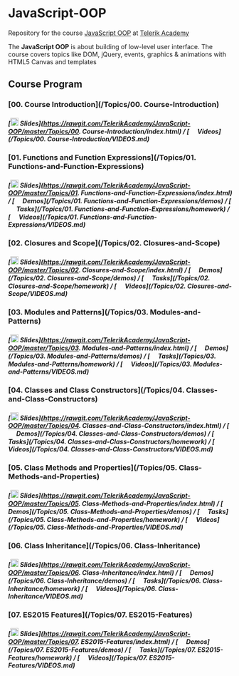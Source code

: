 # JavaScript-OOP

Repository for the course [JavaScript OOP](https://telerikacademy.com/Courses/Courses/Details/346) at [Telerik Academy](https://telerikacademy.com)

The **JavaScript OOP** is about building of low-level user interface. The course covers topics like DOM, jQuery, events, graphics & animations with HTML5 Canvas and templates

##	Course Program

### [00. Course Introduction](/Topics/00. Course-Introduction)

##### [<img src="https://raw.githubusercontent.com/TelerikAcademy/Common/master/icons/presentation.png" height="18"/> Slides](https://rawgit.com/TelerikAcademy/JavaScript-OOP/master/Topics/00. Course-Introduction/index.html) / [<img src="https://raw.githubusercontent.com/TelerikAcademy/Common/master/icons/video.png" height="15"> Videos](/Topics/00. Course-Introduction/VIDEOS.md)

### [01. Functions and Function Expressions](/Topics/01. Functions-and-Function-Expressions)

##### [<img src="https://raw.githubusercontent.com/TelerikAcademy/Common/master/icons/presentation.png" height="18"/> Slides](https://rawgit.com/TelerikAcademy/JavaScript-OOP/master/Topics/01. Functions-and-Function-Expressions/index.html) / [<img src="https://raw.githubusercontent.com/TelerikAcademy/Common/master/icons/code.png" height="15"> Demos](/Topics/01. Functions-and-Function-Expressions/demos) / [<img src="https://raw.githubusercontent.com/TelerikAcademy/Common/master/icons/homework.png" height="15"> Tasks](/Topics/01. Functions-and-Function-Expressions/homework) / [<img src="https://raw.githubusercontent.com/TelerikAcademy/Common/master/icons/video.png" height="15"> Videos](/Topics/01. Functions-and-Function-Expressions/VIDEOS.md)

### [02. Closures and Scope](/Topics/02. Closures-and-Scope)

##### [<img src="https://raw.githubusercontent.com/TelerikAcademy/Common/master/icons/presentation.png" height="18"/> Slides](https://rawgit.com/TelerikAcademy/JavaScript-OOP/master/Topics/02. Closures-and-Scope/index.html) / [<img src="https://raw.githubusercontent.com/TelerikAcademy/Common/master/icons/code.png" height="15"> Demos](/Topics/02. Closures-and-Scope/demos) / [<img src="https://raw.githubusercontent.com/TelerikAcademy/Common/master/icons/homework.png" height="15"> Tasks](/Topics/02. Closures-and-Scope/homework) / [<img src="https://raw.githubusercontent.com/TelerikAcademy/Common/master/icons/video.png" height="15"> Videos](/Topics/02. Closures-and-Scope/VIDEOS.md)

### [03. Modules and Patterns](/Topics/03. Modules-and-Patterns)

##### [<img src="https://raw.githubusercontent.com/TelerikAcademy/Common/master/icons/presentation.png" height="18"/> Slides](https://rawgit.com/TelerikAcademy/JavaScript-OOP/master/Topics/03. Modules-and-Patterns/index.html) / [<img src="https://raw.githubusercontent.com/TelerikAcademy/Common/master/icons/code.png" height="15"> Demos](/Topics/03. Modules-and-Patterns/demos) / [<img src="https://raw.githubusercontent.com/TelerikAcademy/Common/master/icons/homework.png" height="15"> Tasks](/Topics/03. Modules-and-Patterns/homework) / [<img src="https://raw.githubusercontent.com/TelerikAcademy/Common/master/icons/video.png" height="15"> Videos](/Topics/03. Modules-and-Patterns/VIDEOS.md)

### [04. Classes and Class Constructors](/Topics/04. Classes-and-Class-Constructors)

##### [<img src="https://raw.githubusercontent.com/TelerikAcademy/Common/master/icons/presentation.png" height="18"/> Slides](https://rawgit.com/TelerikAcademy/JavaScript-OOP/master/Topics/04. Classes-and-Class-Constructors/index.html) / [<img src="https://raw.githubusercontent.com/TelerikAcademy/Common/master/icons/code.png" height="15"> Demos](/Topics/04. Classes-and-Class-Constructors/demos) / [<img src="https://raw.githubusercontent.com/TelerikAcademy/Common/master/icons/homework.png" height="15"> Tasks](/Topics/04. Classes-and-Class-Constructors/homework) / [<img src="https://raw.githubusercontent.com/TelerikAcademy/Common/master/icons/video.png" height="15"> Videos](/Topics/04. Classes-and-Class-Constructors/VIDEOS.md)

### [05. Class Methods and Properties](/Topics/05. Class-Methods-and-Properties)

##### [<img src="https://raw.githubusercontent.com/TelerikAcademy/Common/master/icons/presentation.png" height="18"/> Slides](https://rawgit.com/TelerikAcademy/JavaScript-OOP/master/Topics/05. Class-Methods-and-Properties/index.html) / [<img src="https://raw.githubusercontent.com/TelerikAcademy/Common/master/icons/code.png" height="15"> Demos](/Topics/05. Class-Methods-and-Properties/demos) / [<img src="https://raw.githubusercontent.com/TelerikAcademy/Common/master/icons/homework.png" height="15"> Tasks](/Topics/05. Class-Methods-and-Properties/homework) / [<img src="https://raw.githubusercontent.com/TelerikAcademy/Common/master/icons/video.png" height="15"> Videos](/Topics/05. Class-Methods-and-Properties/VIDEOS.md)

### [06. Class Inheritance](/Topics/06. Class-Inheritance)

##### [<img src="https://raw.githubusercontent.com/TelerikAcademy/Common/master/icons/presentation.png" height="18"/> Slides](https://rawgit.com/TelerikAcademy/JavaScript-OOP/master/Topics/06. Class-Inheritance/index.html) / [<img src="https://raw.githubusercontent.com/TelerikAcademy/Common/master/icons/code.png" height="15"> Demos](/Topics/06. Class-Inheritance/demos) / [<img src="https://raw.githubusercontent.com/TelerikAcademy/Common/master/icons/homework.png" height="15"> Tasks](/Topics/06. Class-Inheritance/homework) / [<img src="https://raw.githubusercontent.com/TelerikAcademy/Common/master/icons/video.png" height="15"> Videos](/Topics/06. Class-Inheritance/VIDEOS.md)

### [07. ES2015 Features](/Topics/07. ES2015-Features)

##### [<img src="https://raw.githubusercontent.com/TelerikAcademy/Common/master/icons/presentation.png" height="18"/> Slides](https://rawgit.com/TelerikAcademy/JavaScript-OOP/master/Topics/07. ES2015-Features/index.html) / [<img src="https://raw.githubusercontent.com/TelerikAcademy/Common/master/icons/code.png" height="15"> Demos](/Topics/07. ES2015-Features/demos) / [<img src="https://raw.githubusercontent.com/TelerikAcademy/Common/master/icons/homework.png" height="15"> Tasks](/Topics/07. ES2015-Features/homework) / [<img src="https://raw.githubusercontent.com/TelerikAcademy/Common/master/icons/video.png" height="15"> Videos](/Topics/07. ES2015-Features/VIDEOS.md)
